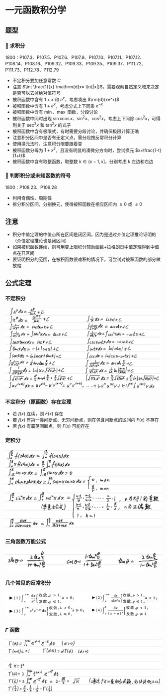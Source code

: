 # 一元函数积分学

## 题型

### 🤔 求积分

1800：P107.3、P107.5、P107.6、P107.9、P107.10、P107.11、P107.12、P108.14、P108.16、P109.32、P109.33、P109.35、P109.37、P111.72、P111.73、P112.78、P112.79

- 不定积分要加任意常数 $C$
- 注意 $\int \frac{1}{x} \mathrm{d}x= \ln{|x|}$，需要观察自然定义域来决定是否可以去掉绝对值符号
- 被积函数中含有 $1+x$ 和 $e^x$，考虑凑出 $\rm{d}(xe^x)$
- 被积函数中含有 $1+e^x$，考虑分式上下同乘 $e^{-x}$
- 被积函数中含有 $\min$、$\max$ 函数，分段讨论
- 被积函数中同时出现 $\sin{x}\cos{x}$、$\sin^2{x}$、$\cos^2{x}$，考虑上下同除 $\cos^2{x}$，可得到关于 $\sec^2{x}$ 和 $\tan^2{x}$ 的式子
- 被积函数中含有极限式，有时需要分段讨论，并确保极限计算正确
- 注意积分区间中是否有无定义点，需分段按反常积分计算
- 使用换元法时，注意积分限要跟着变
- 被积函数分母为 $1+x^2$，且没有明显的凑微分方向时，尝试换元 $x=\frac{1-t}{1+t}$
- 被积函数中含有取整函数，取整数 $k \in (x-1, x]$，分别考虑 $k$ 左边和右边

### 🤔 判断积分或未知函数的符号

1800：P108.23、P109.28

- 利用奇偶性、周期性
- 拆分积分区间，分别换元，使得被积函数在相应区间内 $\ge 0$ 或 $\le 0$

## 注意

- 积分中值定理的中值点所在区间是闭区间，因为是通过介值定理推论证明的（介值定理推论也是闭区间）
- 如果被积函数连续，则可用变上限积分辅助函数+拉格朗日中值定理得到中值点在开区间
- 要证明积分的范围，在被积函数很难积的情况下，可尝试对被积函数的部分做放缩

## 公式定理

### 不定积分

![](media/15675624725699.jpg)

### 不定积分（原函数）存在定理

- 若 $f(x)$ 连续，则 $F(x)$ 存在
- 若 $f(x)$ 有第一类间断点、无穷间断点，则在包含间断点的区间内 $F(x)$ 不存在
- 若 $f(x)$ 有震荡间断点，则 $F(x)$ 可能存在

### 定积分

![](media/15675625228815.jpg)

### 三角函数万能公式

![](media/15725996967626.jpg)

### 几个常见的反常积分

![](media/15675627966016.jpg)

### $\Gamma$ 函数

![](media/15675629264766.jpg)
